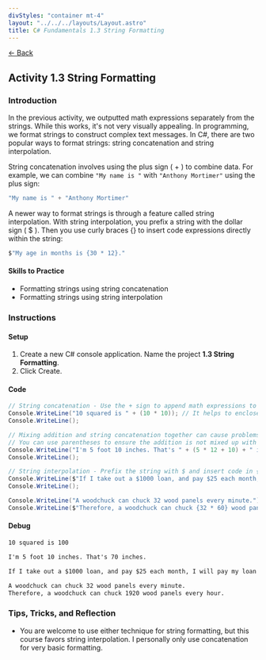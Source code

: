 ```yaml
---
divStyles: "container mt-4"
layout: "../../../layouts/Layout.astro"
title: C# Fundamentals 1.3 String Formatting
---
```


[← Back](/c-sharp-fundamentals/)

## Activity 1.3 String Formatting

### Introduction

In the previous activity, we outputted math expressions separately from the strings. While this works, it's not very visually appealing. In programming, we format strings to construct complex text messages. In C#, there are two popular ways to format strings: string concatenation and string interpolation.

String concatenation involves using the plus sign ( + ) to combine data. For example, we can combine `"My name is "` with `"Anthony Mortimer"` using the plus sign:

```cs
"My name is " + "Anthony Mortimer"
```

A newer way to format strings is through a feature called string interpolation. With string interpolation, you prefix a string with the dollar sign ( $ ). Then you use curly braces {} to insert code expressions directly within the string:

```cs
$"My age in months is {30 * 12}."
```

#### Skills to Practice

- Formatting strings using string concatenation
- Formatting strings using string interpolation

### Instructions

#### Setup

1. Create a new C# console application. Name the project **1.3 String Formatting**.
2. Click Create.

#### Code

```cs
// String concatenation - Use the + sign to append math expressions to strings
Console.WriteLine("10 squared is " + (10 * 10)); // It helps to enclose arithmetic in parenthesis
Console.WriteLine();

// Mixing addition and string concatenation together can cause problems.
// You can use parentheses to ensure the addition is not mixed up with concatenation.
Console.WriteLine("I'm 5 foot 10 inches. That's " + (5 * 12 + 10) + " inches.");
Console.WriteLine();

// String interpolation - Prefix the string with $ and insert code in { }.
Console.WriteLine($"If I take out a $1000 loan, and pay $25 each month, I will pay my loan off in {1000 / 25} months.");
Console.WriteLine();

Console.WriteLine("A woodchuck can chuck 32 wood panels every minute.");
Console.WriteLine($"Therefore, a woodchuck can chuck {32 * 60} wood panels every hour.");
```

#### Debug

```txt
10 squared is 100

I'm 5 foot 10 inches. That's 70 inches.

If I take out a $1000 loan, and pay $25 each month, I will pay my loan off in 40 months.

A woodchuck can chuck 32 wood panels every minute.
Therefore, a woodchuck can chuck 1920 wood panels every hour.
```

### Tips, Tricks, and Reflection

- You are welcome to use either technique for string formatting, but this course favors string interpolation. I personally only use concatenation for very basic formatting.
